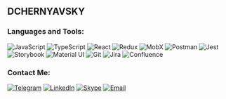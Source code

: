 ## DCHERNYAVSKY



### Languages and Tools:
![JavaScript](https://img.shields.io/badge/-JavaScript-090909?style=for-the-badge&logo=javascript&logoColor=F7DF1E)
![TypeScript](https://img.shields.io/badge/-TypeScript-090909?style=for-the-badge&logo=TypeScript&logoColor=3178C6)
![React](https://img.shields.io/badge/-React-090909?style=for-the-badge&logo=React&logoColor=61DAFB)
![Redux](https://img.shields.io/badge/-Redux-090909?style=for-the-badge&logo=Redux&logoColor=764ABC)
![MobX](https://img.shields.io/badge/-MobX-090909?style=for-the-badge&logo=MobX&logoColor=FF9955)
![Postman](https://img.shields.io/badge/-Postman-090909?style=for-the-badge&logo=Postman&logoColor=FF6C37)
![Jest](https://img.shields.io/badge/-Jest-090909?style=for-the-badge&logo=Jest&logoColor=C21325)
![Storybook](https://img.shields.io/badge/-Storybook-090909?style=for-the-badge&logo=Storybook&logoColor=FF4785)
![Material UI](https://img.shields.io/badge/-Material-UI-090909?style=for-the-badge&logo=Material-UI&logoColor=0081CB)
![Git](https://img.shields.io/badge/-Git-090909?style=for-the-badge&logo=Git&logoColor=F05032)
![Jira](https://img.shields.io/badge/-Jira-090909?style=for-the-badge&logo=Jira&logoColor=0052CC)
![Confluence](https://img.shields.io/badge/-Confluence-090909?style=for-the-badge&logo=Confluence&logoColor=172B4D)


### Contact Me:
[![Telegram](https://img.shields.io/badge/-Telegram-090909?style=for-the-badge&logo=telegram&logoColor=26A5E4)](https://t.me/dchernyavsky)
[![LinkedIn](https://img.shields.io/badge/-LinkedIn-090909?style=for-the-badge&logo=linkedin&logoColor=0A66C2)](https://www.linkedin.com/in/dchernyavsky)
[![Skype](https://img.shields.io/badge/-Skype-090909?style=for-the-badge&logo=skype&logoColor=0A66C2)](https://join.skype.com/invite/nRbWado6rz7W)
[![Email](https://img.shields.io/badge/-Skype-090909?style=for-the-badge&logo=skype&logoColor=0A66C2)](mailto:dchernyavsky678@gmail.com)
